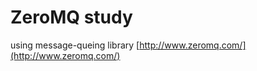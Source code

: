 ZeroMQ study
============

using message-queing library [http://www.zeromq.com/](http://www.zeromq.com/)

